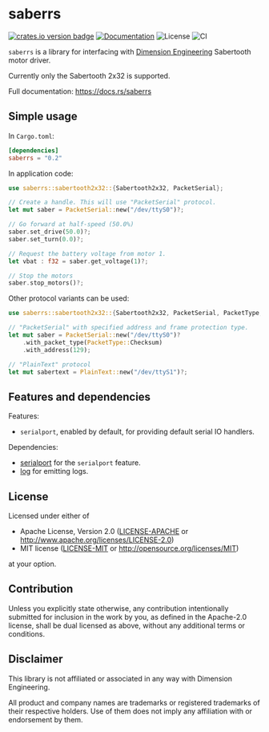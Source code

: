 # saberrs

[![crates.io version badge](https://img.shields.io/crates/v/saberrs.svg)](https://crates.io/crates/saberrs)
[![Documentation](https://docs.rs/saberrs/badge.svg)](https://docs.rs/saberrs)
![License](https://img.shields.io/crates/l/log.svg)
![CI](https://github.com/fparat/saberrs/workflows/Rust/badge.svg)

`saberrs` is a library for interfacing with [Dimension Engineering]
Sabertooth motor driver.

Currently only the Sabertooth 2x32 is supported.

Full documentation: https://docs.rs/saberrs

## Simple usage

In `Cargo.toml`:

```toml
[dependencies]
saberrs = "0.2"
```

In application code:

```rust
use saberrs::sabertooth2x32::{Sabertooth2x32, PacketSerial};

// Create a handle. This will use "PacketSerial" protocol.
let mut saber = PacketSerial::new("/dev/ttyS0")?;

// Go forward at half-speed (50.0%)
saber.set_drive(50.0)?;
saber.set_turn(0.0)?;

// Request the battery voltage from motor 1.
let vbat : f32 = saber.get_voltage(1)?;

// Stop the motors
saber.stop_motors()?;

```

Other protocol variants can be used:

```rust
use saberrs::sabertooth2x32::{Sabertooth2x32, PacketSerial, PacketType, PlainText};

// "PacketSerial" with specified address and frame protection type.
let mut saber = PacketSerial::new("/dev/ttyS0")?
    .with_packet_type(PacketType::Checksum)
    .with_address(129);

// "PlainText" protocol
let mut sabertext = PlainText::new("/dev/ttyS1")?;
```

## Features and dependencies

Features:

- `serialport`, enabled by default, for providing default serial IO handlers.

Dependencies:

- [serialport] for the `serialport` feature.
- [log] for emitting logs.

## License

Licensed under either of

* Apache License, Version 2.0
([LICENSE-APACHE](LICENSE-APACHE) or http://www.apache.org/licenses/LICENSE-2.0)
* MIT license
([LICENSE-MIT](LICENSE-MIT) or http://opensource.org/licenses/MIT)

at your option.

## Contribution

Unless you explicitly state otherwise, any contribution intentionally submitted
for inclusion in the work by you, as defined in the Apache-2.0 license, shall be
dual licensed as above, without any additional terms or conditions.


## Disclaimer

This library is not affiliated or associated in any way with Dimension Engineering.

All product and company names are trademarks or registered trademarks of
their respective holders. Use of them does not imply any affiliation with or
endorsement by them.

[Dimension Engineering]: https://www.dimensionengineering.com
[serialport]: https://crates.io/crates/serialport
[log]: https://crates.io/crates/log
